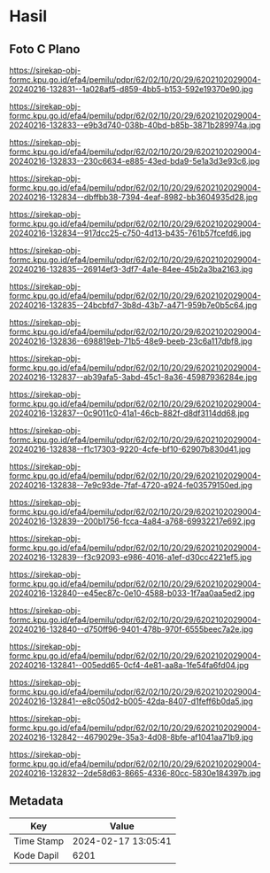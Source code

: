 # Hasil

## Foto C Plano

https://sirekap-obj-formc.kpu.go.id/efa4/pemilu/pdpr/62/02/10/20/29/6202102029004-20240216-132831--1a028af5-d859-4bb5-b153-592e19370e90.jpg

https://sirekap-obj-formc.kpu.go.id/efa4/pemilu/pdpr/62/02/10/20/29/6202102029004-20240216-132833--e9b3d740-038b-40bd-b85b-3871b289974a.jpg

https://sirekap-obj-formc.kpu.go.id/efa4/pemilu/pdpr/62/02/10/20/29/6202102029004-20240216-132833--230c6634-e885-43ed-bda9-5e1a3d3e93c6.jpg

https://sirekap-obj-formc.kpu.go.id/efa4/pemilu/pdpr/62/02/10/20/29/6202102029004-20240216-132834--dbffbb38-7394-4eaf-8982-bb3604935d28.jpg

https://sirekap-obj-formc.kpu.go.id/efa4/pemilu/pdpr/62/02/10/20/29/6202102029004-20240216-132834--917dcc25-c750-4d13-b435-761b57fcefd6.jpg

https://sirekap-obj-formc.kpu.go.id/efa4/pemilu/pdpr/62/02/10/20/29/6202102029004-20240216-132835--26914ef3-3df7-4a1e-84ee-45b2a3ba2163.jpg

https://sirekap-obj-formc.kpu.go.id/efa4/pemilu/pdpr/62/02/10/20/29/6202102029004-20240216-132835--24bcbfd7-3b8d-43b7-a471-959b7e0b5c64.jpg

https://sirekap-obj-formc.kpu.go.id/efa4/pemilu/pdpr/62/02/10/20/29/6202102029004-20240216-132836--698819eb-71b5-48e9-beeb-23c6a117dbf8.jpg

https://sirekap-obj-formc.kpu.go.id/efa4/pemilu/pdpr/62/02/10/20/29/6202102029004-20240216-132837--ab39afa5-3abd-45c1-8a36-45987936284e.jpg

https://sirekap-obj-formc.kpu.go.id/efa4/pemilu/pdpr/62/02/10/20/29/6202102029004-20240216-132837--0c9011c0-41a1-46cb-882f-d8df3114dd68.jpg

https://sirekap-obj-formc.kpu.go.id/efa4/pemilu/pdpr/62/02/10/20/29/6202102029004-20240216-132838--f1c17303-9220-4cfe-bf10-62907b830d41.jpg

https://sirekap-obj-formc.kpu.go.id/efa4/pemilu/pdpr/62/02/10/20/29/6202102029004-20240216-132838--7e9c93de-7faf-4720-a924-fe03579150ed.jpg

https://sirekap-obj-formc.kpu.go.id/efa4/pemilu/pdpr/62/02/10/20/29/6202102029004-20240216-132839--200b1756-fcca-4a84-a768-69932217e692.jpg

https://sirekap-obj-formc.kpu.go.id/efa4/pemilu/pdpr/62/02/10/20/29/6202102029004-20240216-132839--f3c92093-e986-4016-a1ef-d30cc4221ef5.jpg

https://sirekap-obj-formc.kpu.go.id/efa4/pemilu/pdpr/62/02/10/20/29/6202102029004-20240216-132840--e45ec87c-0e10-4588-b033-1f7aa0aa5ed2.jpg

https://sirekap-obj-formc.kpu.go.id/efa4/pemilu/pdpr/62/02/10/20/29/6202102029004-20240216-132840--d750ff96-9401-478b-970f-6555beec7a2e.jpg

https://sirekap-obj-formc.kpu.go.id/efa4/pemilu/pdpr/62/02/10/20/29/6202102029004-20240216-132841--005edd65-0cf4-4e81-aa8a-1fe54fa6fd04.jpg

https://sirekap-obj-formc.kpu.go.id/efa4/pemilu/pdpr/62/02/10/20/29/6202102029004-20240216-132841--e8c050d2-b005-42da-8407-d1feff6b0da5.jpg

https://sirekap-obj-formc.kpu.go.id/efa4/pemilu/pdpr/62/02/10/20/29/6202102029004-20240216-132842--4679029e-35a3-4d08-8bfe-af1041aa71b9.jpg

https://sirekap-obj-formc.kpu.go.id/efa4/pemilu/pdpr/62/02/10/20/29/6202102029004-20240216-132832--2de58d63-8665-4336-80cc-5830e184397b.jpg


## Metadata

| Key        | Value               |
| ---------- | ------------------- |
| Time Stamp | 2024-02-17 13:05:41 |
| Kode Dapil | 6201                |



